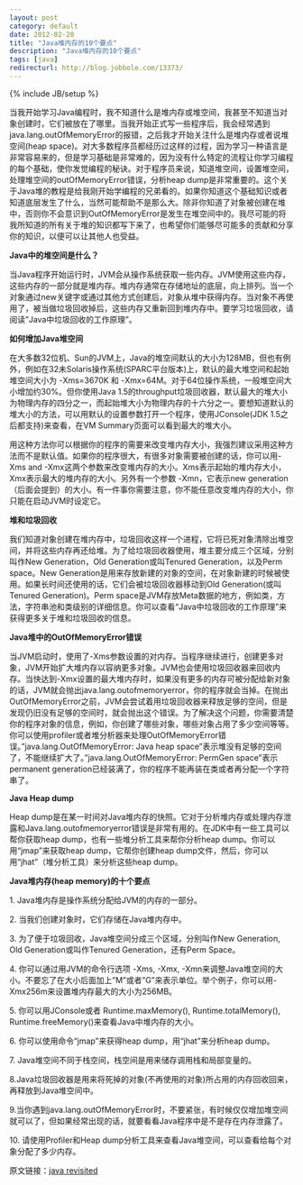```yaml
---
layout: post
category: default
date: 2012-02-20
title: "Java堆内存的10个要点"
description: "Java堆内存的10个要点"
tags: [java]
redirecturl: http://blog.jobbole.com/13373/
---
```

{% include JB/setup %}

当我开始学习Java编程时，我不知道什么是堆内存或堆空间，我甚至不知道当对象创建时，它们被放在了哪里。当我开始正式写一些程序后，我会经常遇到java.lang.outOfMemoryError的报错，之后我才开始关注什么是堆内存或者说堆空间(heap space)。对大多数程序员都经历过这样的过程，因为学习一种语言是非常容易来的，但是学习基础是非常难的，因为没有什么特定的流程让你学习编程的每个基础，使你发觉编程的秘诀。对于程序员来说，知道堆空间，设置堆空间，处理堆空间的outOfMemoryError错误，分析heap dump是非常重要的。这个关于Java堆的教程是给我刚开始学编程的兄弟看的。如果你知道这个基础知识或者知道底层发生了什么，当然可能帮助不是那么大。除非你知道了对象被创建在堆中，否则你不会意识到OutOfMemoryError是发生在堆空间中的。我尽可能的将我所知道的所有关于堆的知识都写下来了，也希望你们能够尽可能多的贡献和分享你的知识，以便可以让其他人也受益。

**Java中的堆空间是什么？**

当Java程序开始运行时，JVM会从操作系统获取一些内存。JVM使用这些内存，这些内存的一部分就是堆内存。堆内存通常在存储地址的底层，向上排列。当一个对象通过new关键字或通过其他方式创建后，对象从堆中获得内存。当对象不再使用了，被当做垃圾回收掉后，这些内存又重新回到堆内存中。要学习垃圾回收，请阅读”Java中垃圾回收的工作原理”。

**如何增加Java堆空间**

在大多数32位机、Sun的JVM上，Java的堆空间默认的大小为128MB，但也有例外，例如在32未Solaris操作系统(SPARC平台版本)上，默认的最大堆空间和起始堆空间大小为 -Xms=3670K 和 -Xmx=64M。对于64位操作系统，一般堆空间大小增加约30%。但你使用Java 1.5的throughput垃圾回收器，默认最大的堆大小为物理内存的四分之一，而起始堆大小为物理内存的十六分之一。要想知道默认的堆大小的方法，可以用默认的设置参数打开一个程序，使用JConsole(JDK 1.5之后都支持)来查看，在VM Summary页面可以看到最大的堆大小。

用这种方法你可以根据你的程序的需要来改变堆内存大小，我强烈建议采用这种方法而不是默认值。如果你的程序很大，有很多对象需要被创建的话，你可以用-Xms and -Xmx这两个参数来改变堆内存的大小。Xms表示起始的堆内存大小，Xmx表示最大的堆内存的大小。另外有一个参数 -Xmn，它表示new generation（后面会提到）的大小。有一件事你需要注意，你不能任意改变堆内存的大小，你只能在启动JVM时设定它。

**堆和垃圾回收**

我们知道对象创建在堆内存中，垃圾回收这样一个进程，它将已死对象清除出堆空间，并将这些内存再还给堆。为了给垃圾回收器使用，堆主要分成三个区域，分别叫作New Generation，Old Generation或叫Tenured Generation，以及Perm space。New Generation是用来存放新建的对象的空间，在对象新建的时候被使用。如果长时间还使用的话，它们会被垃圾回收器移动到Old Generation(或叫Tenured Generation)。Perm space是JVM存放Meta数据的地方，例如类，方法，字符串池和类级别的详细信息。你可以查看“Java中垃圾回收的工作原理”来获得更多关于堆和垃圾回收的信息。

**Java堆中的OutOfMemoryError错误**

当JVM启动时，使用了-Xms参数设置的对内存。当程序继续进行，创建更多对象，JVM开始扩大堆内存以容纳更多对象。JVM也会使用垃圾回收器来回收内存。当快达到-Xmx设置的最大堆内存时，如果没有更多的内存可被分配给新对象的话，JVM就会抛出java.lang.outofmemoryerror，你的程序就会当掉。在抛出OutOfMemoryError之前，JVM会尝试着用垃圾回收器来释放足够的空间，但是发现仍旧没有足够的空间时，就会抛出这个错误。为了解决这个问题，你需要清楚你的程序对象的信息，例如，你创建了哪些对象，哪些对象占用了多少空间等等。你可以使用profiler或者堆分析器来处理OutOfMemoryError错误。”java.lang.OutOfMemoryError: Java heap space”表示堆没有足够的空间了，不能继续扩大了。”java.lang.OutOfMemoryError: PermGen space”表示permanent generation已经装满了，你的程序不能再装在类或者再分配一个字符串了。

**Java Heap dump**

Heap dump是在某一时间对Java堆内存的快照。它对于分析堆内存或处理内存泄露和Java.lang.outofmemoryerror错误是非常有用的。在JDK中有一些工具可以帮你获取heap dump，也有一些堆分析工具来帮你分析heap dump。你可以用“jmap”来获取heap dump，它帮你创建heap dump文件，然后，你可以用“jhat”（堆分析工具）来分析这些heap dump。

**Java堆内存(heap memory)的十个要点**

​1. Java堆内存是操作系统分配给JVM的内存的一部分。

​2. 当我们创建对象时，它们存储在Java堆内存中。

​3. 为了便于垃圾回收，Java堆空间分成三个区域，分别叫作New Generation, Old Generation或叫作Tenured Generation，还有Perm Space。

​4. 你可以通过用JVM的命令行选项 -Xms, -Xmx, -Xmn来调整Java堆空间的大小。不要忘了在大小后面加上”M”或者”G”来表示单位。举个例子，你可以用-Xmx256m来设置堆内存最大的大小为256MB。

​5. 你可以用JConsole或者 Runtime.maxMemory(), Runtime.totalMemory(), Runtime.freeMemory()来查看Java中堆内存的大小。

​6. 你可以使用命令“jmap”来获得heap dump，用“jhat”来分析heap dump。

​7. Java堆空间不同于栈空间，栈空间是用来储存调用栈和局部变量的。

​8.Java垃圾回收器是用来将死掉的对象(不再使用的对象)所占用的内存回收回来，再释放到Java堆空间中。

​9.当你遇到java.lang.outOfMemoryError时，不要紧张，有时候仅仅增加堆空间就可以了，但如果经常出现的话，就要看看Java程序中是不是存在内存泄露了。

​10. 请使用Profiler和Heap dump分析工具来查看Java堆空间，可以查看给每个对象分配了多少内存。


原文链接：[java revisited](http://javarevisited.blogspot.com/2011/05/java-heap-space-memory-size-jvm.html)
